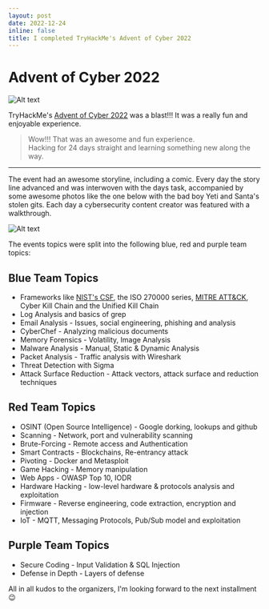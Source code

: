 ```yaml
---
layout: post
date: 2022-12-24
inline: false
title: I completed TryHackMe's Advent of Cyber 2022
---
```


# Advent of Cyber 2022

![Alt text](https://tryhackme-images.s3.amazonaws.com/user-uploads/62c435d1f4d84a005f5df811/room-content/beb65f89b68c9b9123a81d670ac39241.png)  

TryHackMe's [Advent of Cyber 2022](https://tryhackme.com/room/adventofcyber4) was a blast!!! It was a really fun and enjoyable experience.  

> Wow!!! That was an awesome and fun experience.  
> Hacking for 24 days straight and learning something new along the way.

  
***  
  
The event had an awesome storyline, including a comic. Every day the story line advanced and was interwoven with the days task, accompanied by some awesome photos like the one below with the bad boy Yeti and Santa's stolen gits. Each day a cybersecurity content creator was featured with a walkthrough.

![Alt text](https://tryhackme-images.s3.amazonaws.com/user-uploads/5fc2847e1bbebc03aa89fbf2/room-content/e2e5af4067e65918c2ce6827143cecb6.png)


The events topics were split into the following blue, red and purple team topics:
## Blue Team Topics

- Frameworks like [NIST's CSF](https://www.nist.gov/), the ISO 270000 series, [MITRE ATT&CK](https://attack.mitre.org/), Cyber Kill Chain and the Unified Kill Chain
- Log Analysis and basics of grep
- Email Analysis - Issues, social engineering, phishing and analysis
- CyberChef - Analyzing malicious documents
- Memory Forensics - Volatility, Image Analysis
- Malware Analysis - Manual, Static & Dynamic Analysis
- Packet Analysis - Traffic analysis with Wireshark
- Threat Detection with Sigma
- Attack Surface Reduction - Attack vectors, attack surface and reduction techniques

## Red Team Topics

- OSINT (Open Source Intelligence) - Google dorking, lookups and github
- Scanning - Network, port and vulnerability scanning
- Brute-Forcing - Remote access and Authentication
- Smart Contracts - Blockchains, Re-entrancy attack
- Pivoting - Docker and Metasploit
- Game Hacking - Memory manipulation
- Web Apps - OWASP Top 10, IODR
- Hardware Hacking - low-level hardware & protocols analysis and exploitation
- Firmware - Reverse engineering, code extraction, encryption and injection
- IoT - MQTT, Messaging Protocols, Pub/Sub model and exploitation
  
## Purple Team Topics

- Secure Coding - Input Validation & SQL Injection
- Defense in Depth - Layers of defense

All in all kudos to the organizers, I'm looking forward to the next installment 😉